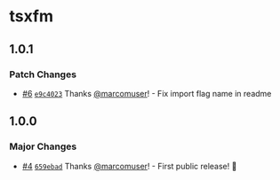 # tsxfm

## 1.0.1

### Patch Changes

- [#6](https://github.com/marcomuser/tsxfm/pull/6) [`e9c4023`](https://github.com/marcomuser/tsxfm/commit/e9c4023868e67dfdd4b9d1f2f0fb402fac2750dd) Thanks [@marcomuser](https://github.com/marcomuser)! - Fix import flag name in readme

## 1.0.0

### Major Changes

- [#4](https://github.com/marcomuser/tsxfm/pull/4) [`659ebad`](https://github.com/marcomuser/tsxfm/commit/659ebad03406cb1546ae6b14f2a89dcb9028215e) Thanks [@marcomuser](https://github.com/marcomuser)! - First public release! 🎉
